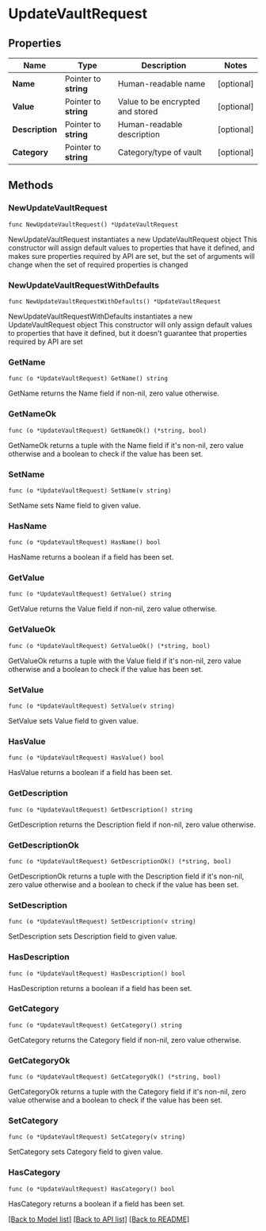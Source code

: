# UpdateVaultRequest

## Properties

Name | Type | Description | Notes
------------ | ------------- | ------------- | -------------
**Name** | Pointer to **string** | Human-readable name | [optional] 
**Value** | Pointer to **string** | Value to be encrypted and stored | [optional] 
**Description** | Pointer to **string** | Human-readable description | [optional] 
**Category** | Pointer to **string** | Category/type of vault | [optional] 

## Methods

### NewUpdateVaultRequest

`func NewUpdateVaultRequest() *UpdateVaultRequest`

NewUpdateVaultRequest instantiates a new UpdateVaultRequest object
This constructor will assign default values to properties that have it defined,
and makes sure properties required by API are set, but the set of arguments
will change when the set of required properties is changed

### NewUpdateVaultRequestWithDefaults

`func NewUpdateVaultRequestWithDefaults() *UpdateVaultRequest`

NewUpdateVaultRequestWithDefaults instantiates a new UpdateVaultRequest object
This constructor will only assign default values to properties that have it defined,
but it doesn't guarantee that properties required by API are set

### GetName

`func (o *UpdateVaultRequest) GetName() string`

GetName returns the Name field if non-nil, zero value otherwise.

### GetNameOk

`func (o *UpdateVaultRequest) GetNameOk() (*string, bool)`

GetNameOk returns a tuple with the Name field if it's non-nil, zero value otherwise
and a boolean to check if the value has been set.

### SetName

`func (o *UpdateVaultRequest) SetName(v string)`

SetName sets Name field to given value.

### HasName

`func (o *UpdateVaultRequest) HasName() bool`

HasName returns a boolean if a field has been set.

### GetValue

`func (o *UpdateVaultRequest) GetValue() string`

GetValue returns the Value field if non-nil, zero value otherwise.

### GetValueOk

`func (o *UpdateVaultRequest) GetValueOk() (*string, bool)`

GetValueOk returns a tuple with the Value field if it's non-nil, zero value otherwise
and a boolean to check if the value has been set.

### SetValue

`func (o *UpdateVaultRequest) SetValue(v string)`

SetValue sets Value field to given value.

### HasValue

`func (o *UpdateVaultRequest) HasValue() bool`

HasValue returns a boolean if a field has been set.

### GetDescription

`func (o *UpdateVaultRequest) GetDescription() string`

GetDescription returns the Description field if non-nil, zero value otherwise.

### GetDescriptionOk

`func (o *UpdateVaultRequest) GetDescriptionOk() (*string, bool)`

GetDescriptionOk returns a tuple with the Description field if it's non-nil, zero value otherwise
and a boolean to check if the value has been set.

### SetDescription

`func (o *UpdateVaultRequest) SetDescription(v string)`

SetDescription sets Description field to given value.

### HasDescription

`func (o *UpdateVaultRequest) HasDescription() bool`

HasDescription returns a boolean if a field has been set.

### GetCategory

`func (o *UpdateVaultRequest) GetCategory() string`

GetCategory returns the Category field if non-nil, zero value otherwise.

### GetCategoryOk

`func (o *UpdateVaultRequest) GetCategoryOk() (*string, bool)`

GetCategoryOk returns a tuple with the Category field if it's non-nil, zero value otherwise
and a boolean to check if the value has been set.

### SetCategory

`func (o *UpdateVaultRequest) SetCategory(v string)`

SetCategory sets Category field to given value.

### HasCategory

`func (o *UpdateVaultRequest) HasCategory() bool`

HasCategory returns a boolean if a field has been set.


[[Back to Model list]](../README.md#documentation-for-models) [[Back to API list]](../README.md#documentation-for-api-endpoints) [[Back to README]](../README.md)


